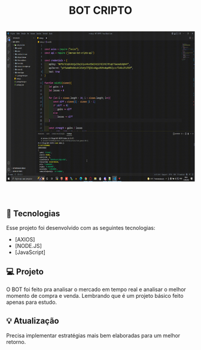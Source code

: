 <h1 align="center">
  
BOT CRIPTO

</h1>

<h1 align="center">
  
<img src="https://github.com/thiagorussi/BOT-CRIPTO/blob/master/20220613_095953.gif" width="1000" height="400">

</h1>

<br/>

## 🚀 Tecnologias
Esse projeto foi desenvolvido com as seguintes tecnologias:

- [AXIOS]
- [NODE.JS]
- [JavaScript]

## 💻 Projeto
O BOT foi feito pra analisar o mercado em tempo real e analisar o melhor momento de compra e venda. Lembrando que é um projeto básico feito apenas para estudo.

## 💡 Atualização
Precisa implementar estratégias mais bem elaboradas para um melhor retorno.

